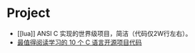 # Project
- [[lua]] ANSI C 实现的世界级项目，简洁（代码仅2W行左右）。
- [最值得阅读学习的 10 个 C 语言开源项目代码](http://blog.jobbole.com/79023/)